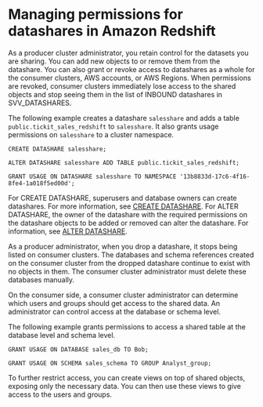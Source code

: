 # Managing permissions for datashares in Amazon Redshift<a name="manage-permissions"></a>

As a producer cluster administrator, you retain control for the datasets you are sharing\. You can add new objects to or remove them from the datashare\. You can also grant or revoke access to datashares as a whole for the consumer clusters, AWS accounts, or AWS Regions\. When permissions are revoked, consumer clusters immediately lose access to the shared objects and stop seeing them in the list of INBOUND datashares in SVV\_DATASHARES\.

The following example creates a datashare `salesshare` and adds a table `public.tickit_sales_redshift` to `salesshare`\. It also grants usage permissions on `salesshare` to a cluster namespace\.

```
CREATE DATASHARE salesshare;

ALTER DATASHARE salesshare ADD TABLE public.tickit_sales_redshift; 

GRANT USAGE ON DATASHARE salesshare TO NAMESPACE '13b8833d-17c6-4f16-8fe4-1a018f5ed00d';
```

For CREATE DATASHARE, superusers and database owners can create datashares\. For more information, see [CREATE DATASHARE](r_CREATE_DATASHARE.md)\. For ALTER DATASHARE, the owner of the datashare with the required permissions on the datashare objects to be added or removed can alter the datashare\. For information, see [ALTER DATASHARE](r_ALTER_DATASHARE.md)\. 

As a producer administrator, when you drop a datashare, it stops being listed on consumer clusters\. The databases and schema references created on the consumer cluster from the dropped datashare continue to exist with no objects in them\. The consumer cluster administrator must delete these databases manually\.

On the consumer side, a consumer cluster administrator can determine which users and groups should get access to the shared data\. An administrator can control access at the database or schema level\.

The following example grants permissions to access a shared table at the database level and schema level\.

```
GRANT USAGE ON DATABASE sales_db TO Bob;

GRANT USAGE ON SCHEMA sales_schema TO GROUP Analyst_group;
```

To further restrict access, you can create views on top of shared objects, exposing only the necessary data\. You can then use these views to give access to the users and groups\.